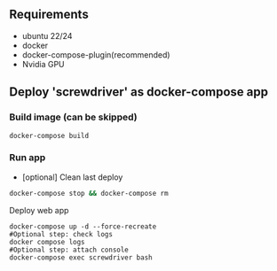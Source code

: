 ## Requirements

- ubuntu 22/24
- docker
- docker-compose-plugin(recommended)
- Nvidia GPU

## Deploy 'screwdriver' as docker-compose app
### Build image (can be skipped)
```shell
docker-compose build
```
### Run app
- [optional] Clean last deploy
```sh
docker-compose stop && docker-compose rm
```
Deploy web app
```shell
docker-compose up -d --force-recreate
#Optional step: check logs
docker compose logs
#Optional step: attach console 
docker-compose exec screwdriver bash
```